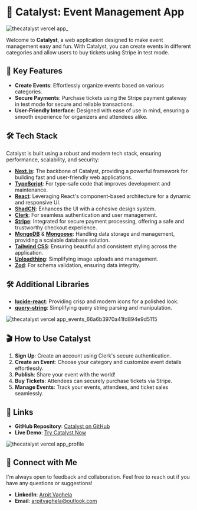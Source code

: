 # 🍋 Catalyst: Event Management App

![thecatalyst vercel app_](https://github.com/user-attachments/assets/8ddcd8a0-5b0f-4235-9938-7af29ab22ec4)

Welcome to **Catalyst**, a web application designed to make event management easy and fun. With Catalyst, you can create events in different categories and allow users to buy tickets using Stripe in test mode.

## 🌟 Key Features

- **Create Events**: Effortlessly organize events based on various categories.
- **Secure Payments**: Purchase tickets using the Stripe payment gateway in test mode for secure and reliable transactions.
- **User-Friendly Interface**: Designed with ease of use in mind, ensuring a smooth experience for organizers and attendees alike.

## 🛠️ Tech Stack

Catalyst is built using a robust and modern tech stack, ensuring performance, scalability, and security:

- **[Next.js](https://nextjs.org/)**: The backbone of Catalyst, providing a powerful framework for building fast and user-friendly web applications.
- **[TypeScript](https://www.typescriptlang.org/)**: For type-safe code that improves development and maintenance.
- **[React](https://react.dev/)**: Leveraging React's component-based architecture for a dynamic and responsive UI.
- **[ShadCN](https://shadcn.dev/)**: Enhances the UI with a cohesive design system.
- **[Clerk](https://clerk.com/)**: For seamless authentication and user management.
- **[Stripe](https://stripe.com/)**: Integrated for secure payment processing, offering a safe and trustworthy checkout experience.
- **[MongoDB](https://www.mongodb.com/)** & **[Mongoose](https://mongoosejs.com/)**: Handling data storage and management, providing a scalable database solution.
- **[Tailwind CSS](https://tailwindcss.com/)**: Ensuring beautiful and consistent styling across the application.
- **[Uploadthing](https://uploadthing.com/)**: Simplifying image uploads and management.
- **[Zod](https://zod.dev/)**: For schema validation, ensuring data integrity.

## 🛠️ Additional Libraries

- **[lucide-react](https://lucide.dev/)**: Providing crisp and modern icons for a polished look.
- **[query-string](https://github.com/sindresorhus/query-string)**: Simplifying query string parsing and manipulation.

![thecatalyst vercel app_events_66a6b3970a41fd894e9d5115](https://github.com/user-attachments/assets/d22b1c1c-d642-4080-8d82-9e457d230fa6)

## 🎬 How to Use Catalyst

1. **Sign Up**: Create an account using Clerk's secure authentication.
2. **Create an Event**: Choose your category and customize event details effortlessly.
3. **Publish**: Share your event with the world!
4. **Buy Tickets**: Attendees can securely purchase tickets via Stripe.
5. **Manage Events**: Track your events, attendees, and ticket sales seamlessly.

## 🔗 Links

- **GitHub Repository**: [Catalyst on GitHub](https://github.com/magnifiques/catalyst)
- **Live Demo**: [Try Catalyst Now](https://thecatalyst.vercel.app/)

![thecatalyst vercel app_profile](https://github.com/user-attachments/assets/449b3049-67df-413b-95d4-ac3cc485bbc8)

## 🤝 Connect with Me

I'm always open to feedback and collaboration. Feel free to reach out if you have any questions or suggestions!

- **LinkedIn**: [Arpit Vaghela](https://www.linkedin.com/in/arpit-vaghela)
- **Email**: [arpitvaghela@outlook.com](mailto:arpitvaghela@outlook.com) 
